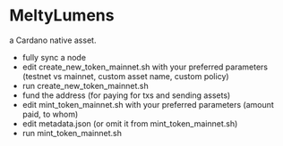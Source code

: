 # MeltyLumens
a Cardano native asset.

- fully sync a node 
- edit create_new_token_mainnet.sh with your preferred parameters (testnet vs mainnet, custom asset name, custom policy)
- run create_new_token_mainnet.sh
- fund the address (for paying for txs and sending assets)
- edit mint_token_mainnet.sh with your preferred parameters (amount paid, to whom)
- edit metadata.json (or omit it from mint_token_mainnet.sh)
- run mint_token_mainnet.sh
